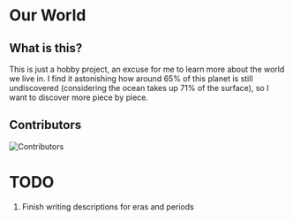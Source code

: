 # Our World

## What is this?

This is just a hobby project, an excuse for me to learn more about the world we live in. I find it astonishing how around 65% of this planet is still undiscovered (considering the ocean takes up 71% of the surface), so I want to discover more piece by piece.

## Contributors

![Contributors](https://contrib.rocks/image?repo=crxssed7/ourworld)

# TODO
1. Finish writing descriptions for eras and periods